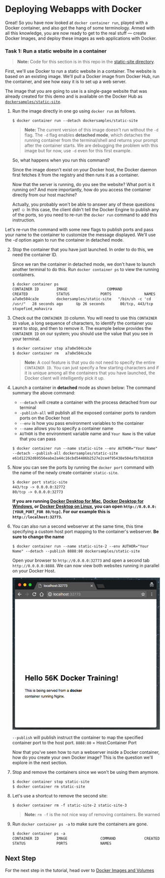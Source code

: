 # Deploying Webapps with Docker

Great! So you have now looked at `docker container run`, played with a Docker container, and also got the hang of some terminology. Armed with all this knowledge, you are now ready to get to the real stuff &#8212; create Docker Images, and deploy these images as web applications with Docker.

### <a name="Task_1"></a>Task 1: Run a static website in a container

> **Note:** Code for this section is in this repo in the [static-site directory](https://github.com/docker/labs/tree/master/beginner/static-site).

First, we'll use Docker to run a static website in a container. The website is based on an existing image. We'll pull a Docker image from Docker Hub, run the container, and see how easy it is to set up a web server.

The image that you are going to use is a single-page website that was already created for this demo and is available on the Docker Hub as [`dockersamples/static-site`](https://hub.docker.com/r/dockersamples/static-site).

1. Run the image directly in one go using `docker run` as follows.

   ```
   $ docker container run --detach dockersamples/static-site
   ```

   > **Note:** The current version of this image doesn't run without the `-d` flag. The `-d` flag enables **detached mode**, which detaches the running container from the terminal/shell and returns your prompt after the container starts. We are debugging the problem with this image but for now, use `-d` even for this first example.

   So, what happens when you run this command?

   Since the image doesn't exist on your Docker host, the Docker daemon first fetches it from the registry and then runs it as a container.

   Now that the server is running, do you see the website? What port is it running on? And more importantly, how do you access the container directly from our host machine?

   Actually, you probably won't be able to answer any of these questions yet! &#9786; In this case, the client didn't tell the Docker Engine to publish any of the ports, so you need to re-run the `docker run` command to add this instruction.

Let's re-run the command with some new flags to publish ports and pass your name to the container to customize the message displayed. We'll use the _-d_ option again to run the container in detached mode.

2. Stop the container that you have just launched. In order to do this, we need the container ID.

   Since we ran the container in detached mode, we don't have to launch another terminal to do this. Run `docker container ps` to view the running containers.

   ```
   $ docker container ps
   CONTAINER ID        IMAGE                  COMMAND                  CREATED             STATUS              PORTS               NAMES
   a7a0e504ca3e        dockersamples/static-site   "/bin/sh -c 'cd /usr/"   28 seconds ago      Up 26 seconds       80/tcp, 443/tcp     stupefied_mahavira
   ```

3. Check out the `CONTAINER ID` column. You will need to use this `CONTAINER ID` value, a long sequence of characters, to identify the container you want to stop, and then to remove it. The example below provides the `CONTAINER ID` on our system; you should use the value that you see in your terminal.

   ```
   $ docker container stop a7a0e504ca3e
   $ docker container rm   a7a0e504ca3e
   ```

   > **Note:** A cool feature is that you do not need to specify the entire `CONTAINER ID`. You can just specify a few starting characters and if it is unique among all the containers that you have launched, the Docker client will intelligently pick it up.

4. Launch a container in **detached** mode as shown below:
   The command summary the above command:

   - `--detach` will create a container with the process detached from our terminal
   - `-publish-all` will publish all the exposed container ports to random ports on the Docker host
   - `--env` is how you pass environment variables to the container
   - `--name` allows you to specify a container name
   - `AUTHOR` is the environment variable name and `Your Name` is the value that you can pass

   ```
   $ docker container run --name static-site --env AUTHOR="Your Name" --detach --publish-all dockersamples/static-site
   e61d12292d69556eabe2a44c16cbd54486b2527e2ce4f95438e504afb7b02810
   ```

5. Now you can see the ports by running the `docker port` command with the name of the newly create container `static-site`.

   ```
   $ docker port static-site
   443/tcp -> 0.0.0.0:32772
   80/tcp -> 0.0.0.0:32773
   ```

   **If you are running [Docker Desktop for Mac](https://docs.docker.com/desktop/mac), [Docker Desktop for Windows](https://docs.docker.com/desktop/windows/), or [Docker Desktop on Linux](https://docs.docker.com/desktop/linux/), you can open `http://0.0.0.0:[YOUR_PORT_FOR 80/tcp]`. For our example this is `http://localhost:32773`.**

6. You can also run a second webserver at the same time, this time specifying a custom host port mapping to the container's webserver. **Be sure to change the name**

   ```
   $ docker container run --name static-site-2 --env AUTHOR="Your Name" --detach --publish 8888:80 dockersamples/static-site
   ```

   Open your browser to `http://0.0.0.0:32773` and open a second tab `http://0.0.0.0:8888`. We can now view both websites running in parallel on your Docker Host.

   <center><img src="../images/web-app.png" title="web-app"></center>

   `--publish` will publish instruct the container to map the specified container port to the host port. `8888:80` = Host:Container Port

   Now that you've seen how to run a webserver inside a Docker container, how do you create your own Docker image? This is the question we'll explore in the next section.

7. Stop and remove the containers since we won't be using them anymore.

   ```
   $ docker container stop static-site
   $ docker container rm static-site
   ```

8. Let's use a shortcut to remove the second site:

   ```
   $ docker container rm -f static-site-2 static-site-3
   ```

   > **Note:** `rm -f` is the not nice way of removing containers. Be warned

9. Run `docker container ps -a` to make sure the containers are gone.

   ```
   $ docker container ps -a
   CONTAINER ID        IMAGE               COMMAND             CREATED             STATUS              PORTS               NAMES
   ```

## Next Step

For the next step in the tutorial, head over to [Docker Images and Volumes](./images-and-volumes.md)
